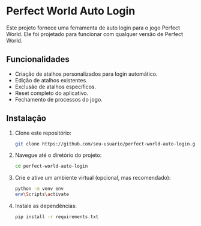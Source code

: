 # Perfect World Auto Login

Este projeto fornece uma ferramenta de auto login para o jogo Perfect World. Ele foi projetado para funcionar com qualquer versão de Perfect World.

## Funcionalidades

- Criação de atalhos personalizados para login automático.
- Edição de atalhos existentes.
- Exclusão de atalhos específicos.
- Reset completo do aplicativo.
- Fechamento de processos do jogo.

## Instalação

1. Clone este repositório:
    ```sh
    git clone https://github.com/seu-usuario/perfect-world-auto-login.git
    ```
2. Navegue até o diretório do projeto:
    ```sh
    cd perfect-world-auto-login
    ```
3. Crie e ative um ambiente virtual (opcional, mas recomendado):
    ```sh
    python -m venv env
    env\Scripts\activate
    ```
4. Instale as dependências:
    ```sh
    pip install -r requirements.txt
    ```